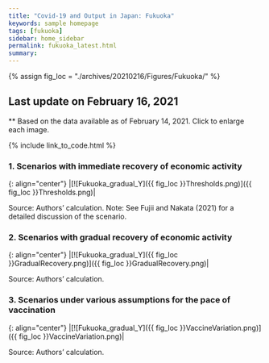 ```yaml
---
title: "Covid-19 and Output in Japan: Fukuoka"
keywords: sample homepage
tags: [fukuoka]
sidebar: home_sidebar
permalink: fukuoka_latest.html
summary:
---
```


{% assign fig_loc = "./archives/20210216/Figures/Fukuoka/" %}

## Last update on February 16, 2021
** Based on the data available as of February 14, 2021. Click to enlarge each image.

{% include link_to_code.html %}

<!-- {% include link_to_others.html text='Link to other Fukuoka pages:' tag='fukuoka' %} -->

### 1. Scenarios with immediate recovery of economic activity

{: align="center"}
|[![Fukuoka_gradual_Y]({{ fig_loc }}Thresholds.png)]({{ fig_loc }}Thresholds.png)|

Source: Authors’ calculation.
Note:	See Fujii and Nakata (2021) for a detailed discussion of the scenario.

### 2. Scenarios with gradual recovery of economic activity

{: align="center"}
|[![Fukuoka_gradual_Y]({{ fig_loc }}GradualRecovery.png)]({{ fig_loc }}GradualRecovery.png)|

Source: Authors’ calculation.

### 3. Scenarios under various assumptions for the pace of vaccination

{: align="center"}
|[![Fukuoka_gradual_Y]({{ fig_loc }}VaccineVariation.png)]({{ fig_loc }}VaccineVariation.png)|

Source: Authors’ calculation.
